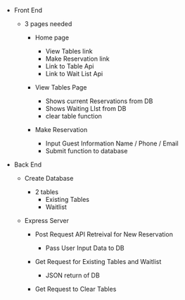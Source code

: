 * Front End
    - 3 pages needed
        - Home page 
            - View Tables link 
            - Make Reservation link
            - Link to Table Api
            - Link to Wait List Api 
        - View Tables Page 
            - Shows current Reservations from DB
            - Shows Waiting LIst from DB
            - clear table function

        - Make Reservation 
            - Input Guest Information
                Name / Phone / Email 
            - Submit function to database

*  Back End 
    - Create Database 
        - 2 tables 
            - Existing Tables 
            - Waitlist
    
    - Express Server 
        - Post Request API Retreival for New Reservation
            - Pass User Input Data to DB

        - Get Request for Existing Tables and Waitlist
            - JSON return of DB 

        - Get Request to Clear Tables 
